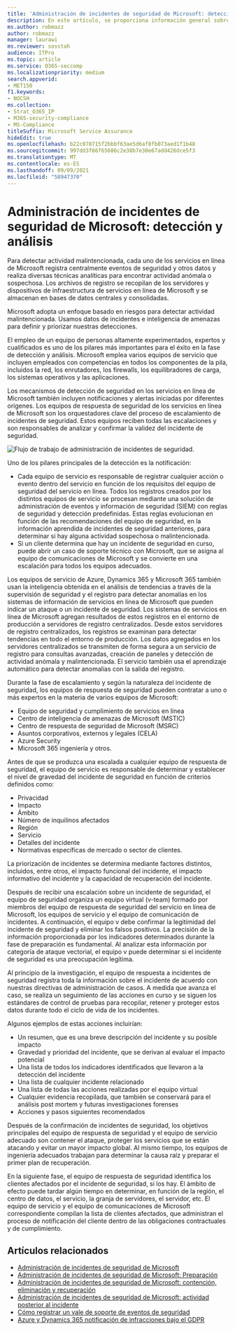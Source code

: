 ```yaml
---
title: 'Administración de incidentes de seguridad de Microsoft: detección y análisis'
description: En este artículo, se proporciona información general sobre el proceso de análisis y detección de incidentes de seguridad en los servicios en línea de Microsoft.
ms.author: robmazz
author: robmazz
manager: laurawi
ms.reviewer: sosstah
audience: ITPro
ms.topic: article
ms.service: O365-seccomp
ms.localizationpriority: medium
search.appverid:
- MET150
f1.keywords:
- NOCSH
ms.collection:
- Strat_O365_IP
- M365-security-compliance
- MS-Compliance
titleSuffix: Microsoft Service Assurance
hideEdit: true
ms.openlocfilehash: b22c078715f2bbbf63ae5d6af8fb073aed1f1b48
ms.sourcegitcommit: 997dd3f66f65686c2e38b7e30e67add426dce5f3
ms.translationtype: MT
ms.contentlocale: es-ES
ms.lasthandoff: 09/09/2021
ms.locfileid: "58947370"
---
```

# <a name="microsoft-security-incident-management-detection-and-analysis"></a>Administración de incidentes de seguridad de Microsoft: detección y análisis

Para detectar actividad malintencionada, cada uno de los servicios en línea de Microsoft registra centralmente eventos de seguridad y otros datos y realiza diversas técnicas analíticas para encontrar actividad anómala o sospechosa. Los archivos de registro se recopilan de los servidores y dispositivos de infraestructura de servicios en línea de Microsoft y se almacenan en bases de datos centrales y consolidadas.

Microsoft adopta un enfoque basado en riesgos para detectar actividad malintencionada. Usamos datos de incidentes e inteligencia de amenazas para definir y priorizar nuestras detecciones.

El empleo de un equipo de personas altamente experimentados, expertos y cualificados es uno de los pilares más importantes para el éxito en la fase de detección y análisis. Microsoft emplea varios equipos de servicio que incluyen empleados con competencias en todos los componentes de la pila, incluidos la red, los enrutadores, los firewalls, los equilibradores de carga, los sistemas operativos y las aplicaciones.

Los mecanismos de detección de seguridad en los servicios en línea de Microsoft también incluyen notificaciones y alertas iniciadas por diferentes orígenes. Los equipos de respuesta de seguridad de los servicios en línea de Microsoft son los orquestadores clave del proceso de escalamiento de incidentes de seguridad. Estos equipos reciben todas las escalaciones y son responsables de analizar y confirmar la validez del incidente de seguridad.

![Flujo de trabajo de administración de incidentes de seguridad.](../media/assurance-sim-workflow.png)

Uno de los pilares principales de la detección es la notificación:

- Cada equipo de servicio es responsable de registrar cualquier acción o evento dentro del servicio en función de los requisitos del equipo de seguridad del servicio en línea. Todos los registros creados por los distintos equipos de servicio se procesan mediante una solución de administración de eventos y información de seguridad (SIEM) con reglas de seguridad y detección predefinidas. Estas reglas evolucionan en función de las recomendaciones del equipo de seguridad, en la información aprendida de incidentes de seguridad anteriores, para determinar si hay alguna actividad sospechosa o malintencionada.
- Si un cliente determina que hay un incidente de seguridad en curso, puede abrir un caso de soporte técnico con Microsoft, que se asigna al equipo de comunicaciones de Microsoft y se convierte en una escalación para todos los equipos adecuados.

Los equipos de servicio de Azure, Dynamics 365 y Microsoft 365 también usan la inteligencia obtenida en el análisis de tendencias a través de la supervisión de seguridad y el registro para detectar anomalías en los sistemas de información de servicios en línea de Microsoft que pueden indicar un ataque o un incidente de seguridad. Los sistemas de servicios en línea de Microsoft agregan resultados de estos registros en el entorno de producción a servidores de registro centralizados. Desde estos servidores de registro centralizados, los registros se examinan para detectar tendencias en todo el entorno de producción. Los datos agregados en los servidores centralizados se transmiten de forma segura a un servicio de registro para consultas avanzadas, creación de paneles y detección de actividad anómala y malintencionada. El servicio también usa el aprendizaje automático para detectar anomalías con la salida del registro.

Durante la fase de escalamiento y según la naturaleza del incidente de seguridad, los equipos de respuesta de seguridad pueden contratar a uno o más expertos en la materia de varios equipos de Microsoft:

- Equipo de seguridad y cumplimiento de servicios en línea
- Centro de inteligencia de amenazas de Microsoft (MSTIC)
- Centro de respuesta de seguridad de Microsoft (MSRC)
- Asuntos corporativos, externos y legales (CELA)
- Azure Security
- Microsoft 365 ingeniería y otros.

Antes de que se produzca una escalada a cualquier equipo de respuesta de seguridad, el equipo de servicio es responsable de determinar y establecer el nivel de gravedad del incidente de seguridad en función de criterios definidos como:

- Privacidad
- Impacto
- Ámbito
- Número de inquilinos afectados
- Región
- Servicio
- Detalles del incidente
- Normativas específicas de mercado o sector de clientes.

La priorización de incidentes se determina mediante factores distintos, incluidos, entre otros, el impacto funcional del incidente, el impacto informativo del incidente y la capacidad de recuperación del incidente.

Después de recibir una escalación sobre un incidente de seguridad, el equipo de seguridad organiza un equipo virtual (v-team) formado por miembros del equipo de respuesta de seguridad del servicio en línea de Microsoft, los equipos de servicio y el equipo de comunicación de incidentes. A continuación, el equipo v debe confirmar la legitimidad del incidente de seguridad y eliminar los falsos positivos. La precisión de la información proporcionada por los indicadores determinados durante la fase de preparación es fundamental. Al analizar esta información por categoría de ataque vectorial, el equipo v puede determinar si el incidente de seguridad es una preocupación legítima.

Al principio de la investigación, el equipo de respuesta a incidentes de seguridad registra toda la información sobre el incidente de acuerdo con nuestras directivas de administración de casos. A medida que avanza el caso, se realiza un seguimiento de las acciones en curso y se siguen los estándares de control de pruebas para recopilar, retener y proteger estos datos durante todo el ciclo de vida de los incidentes.

Algunos ejemplos de estas acciones incluirían:

- Un resumen, que es una breve descripción del incidente y su posible impacto
- Gravedad y prioridad del incidente, que se derivan al evaluar el impacto potencial
- Una lista de todos los indicadores identificados que llevaron a la detección del incidente
- Una lista de cualquier incidente relacionado
- Una lista de todas las acciones realizadas por el equipo virtual
- Cualquier evidencia recopilada, que también se conservará para el análisis post mortem y futuras investigaciones forenses
- Acciones y pasos siguientes recomendados

Después de la confirmación de incidentes de seguridad, los objetivos principales del equipo de respuesta de seguridad y el equipo de servicio adecuado son contener el ataque, proteger los servicios que se están atacando y evitar un mayor impacto global. Al mismo tiempo, los equipos de ingeniería adecuados trabajan para determinar la causa raíz y preparar el primer plan de recuperación.

En la siguiente fase, el equipo de respuesta de seguridad identifica los clientes afectados por el incidente de seguridad, si los hay. El ámbito de efecto puede tardar algún tiempo en determinar, en función de la región, el centro de datos, el servicio, la granja de servidores, el servidor, etc. El equipo de servicio y el equipo de comunicaciones de Microsoft correspondiente compilan la lista de clientes afectados, que administran el proceso de notificación del cliente dentro de las obligaciones contractuales y de cumplimiento.

## <a name="related-articles"></a>Artículos relacionados

- [Administración de incidentes de seguridad de Microsoft](assurance-security-incident-management.md)
- [Administración de incidentes de seguridad de Microsoft: Preparación](assurance-sim-preparation.md)
- [Administración de incidentes de seguridad de Microsoft: contención, eliminación y recuperación](assurance-sim-containment-eradication-recovery.md)
- [Administración de incidentes de seguridad de Microsoft: actividad posterior al incidente](assurance-sim-post-incident-activity.md)
- [Cómo registrar un vale de soporte de eventos de seguridad](/azure/security/fundamentals/event-support-ticket)
- [Azure y Dynamics 365 notificación de infracciones bajo el GDPR](/compliance/regulatory/gdpr-breach-azure-dynamics)
